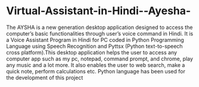 # Virtual-Assistant-in-Hindi--Ayesha-
The AYSHA is a new generation desktop application designed to access the computer’s basic functionalities through user’s voice command in Hindi. It is a Voice Assistant Program in Hindi for PC coded in Python Programming Language using Speech Recognition and Pyttsx (Python text-to-speech cross platform).This desktop application helps the user to access any computer app such as my pc, notepad, command prompt, and chrome, play any music and a lot more. It also enables the user to web search, make a quick note, perform calculations etc. Python language has been used for the development of this project
